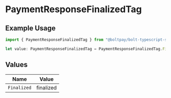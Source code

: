 # PaymentResponseFinalizedTag

## Example Usage

```typescript
import { PaymentResponseFinalizedTag } from "@boltpay/bolt-typescript-sdk/models/components";

let value: PaymentResponseFinalizedTag = PaymentResponseFinalizedTag.Finalized;
```

## Values

| Name        | Value       |
| ----------- | ----------- |
| `Finalized` | finalized   |